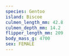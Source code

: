 ```yaml
---
species: Gentoo
island: Biscoe
culmen_length_mm: 42.8
culmen_depth_mm: 14.2
flipper_length_mm: 209
body_mass_g: 4700
sex: FEMALE
---
```

